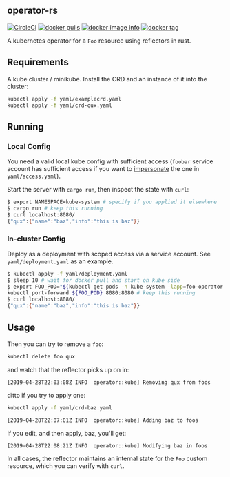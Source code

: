 ## operator-rs
[![CircleCI](https://circleci.com/gh/clux/operator-rs/tree/master.svg?style=shield)](https://circleci.com/gh/clux/operator-rs/tree/master)
[![docker pulls](https://img.shields.io/docker/pulls/clux/operator.svg)](
https://hub.docker.com/r/clux/operator/)
[![docker image info](https://images.microbadger.com/badges/image/clux/operator.svg)](http://microbadger.com/images/clux/operator)
[![docker tag](https://images.microbadger.com/badges/version/clux/operator.svg)](https://hub.docker.com/r/clux/operator/tags/)

A kubernetes operator for a `Foo` resource using reflectors in rust.

## Requirements
A kube cluster / minikube. Install the CRD and an instance of it into the cluster:

```sh
kubectl apply -f yaml/examplecrd.yaml
kubectl apply -f yaml/crd-qux.yaml
```

## Running

### Local Config
You need a valid local kube config with sufficient access (`foobar` service account has sufficient access if you want to [impersonate](https://clux.github.io/probes/post/2019-03-31-impersonating-kube-accounts/) the one in `yaml/access.yaml`).

Start the server with `cargo run`, then inspect the state with `curl`:

```sh
$ export NAMESPACE=kube-system # specify if you applied it elsewhere
$ cargo run # keep this running
$ curl localhost:8080/
{"qux":{"name":"baz","info":"this is baz"}}
```

### In-cluster Config
Deploy as a deployment with scoped access via a service account. See `yaml/deployment.yaml` as an example.

```sh
$ kubectl apply -f yaml/deployment.yaml
$ sleep 10 # wait for docker pull and start on kube side
$ export FOO_POD="$(kubectl get pods -n kube-system -lapp=foo-operator --no-headers | awk '{print $1}')"
kubectl port-forward ${FOO_POD} 8080:8080 # keep this running
$ curl localhost:8080/
{"qux":{"name":"baz","info":"this is baz"}}
```

## Usage
Then you can try to remove a `foo`:

```sh
kubectl delete foo qux
```

and watch that the reflector picks up on in:

```
[2019-04-28T22:03:08Z INFO  operator::kube] Removing qux from foos
```

ditto if you try to apply one:

```sh
kubectl apply -f yaml/crd-baz.yaml
```

```
[2019-04-28T22:07:01Z INFO  operator::kube] Adding baz to foos
```

If you edit, and then apply, baz, you'll get:

```
[2019-04-28T22:08:21Z INFO  operator::kube] Modifying baz in foos
```

In all cases, the reflector maintains an internal state for the `Foo` custom resource, which you can verify with `curl`.

